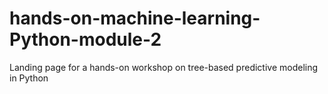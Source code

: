 # hands-on-machine-learning-Python-module-2
Landing page for a hands-on workshop on tree-based predictive modeling in Python
